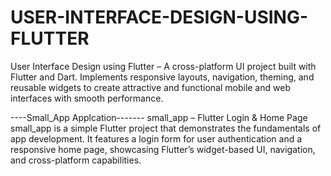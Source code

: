 # USER-INTERFACE-DESIGN-USING-FLUTTER
User Interface Design using Flutter – A cross-platform UI project built with Flutter and Dart. Implements responsive layouts, navigation, theming, and reusable widgets to create attractive and functional mobile and web interfaces with smooth performance.


----Small_App Applcation-------
small_app – Flutter Login & Home Page
small_app is a simple Flutter project that demonstrates the fundamentals of app development. It features a login form for user authentication and a responsive home page, showcasing Flutter’s widget-based UI, navigation, and cross-platform capabilities.
